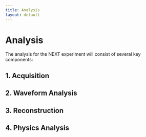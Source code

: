 ```yaml
---
title: Analysis
layout: default
---
```

 
<script type="text/javascript" async
  src="https://cdn.mathjax.org/mathjax/latest/MathJax.js?config=TeX-MML-AM_CHTML">
</script>

# Analysis

The analysis for the NEXT experiment will consist of several key components:

## 1. Acquisition

## 2. Waveform Analysis

## 3. Reconstruction

## 4. Physics Analysis